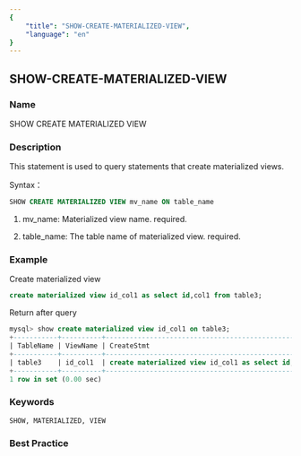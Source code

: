 ```yaml
---
{
    "title": "SHOW-CREATE-MATERIALIZED-VIEW",
    "language": "en"
}
---
```


<!--
Licensed to the Apache Software Foundation (ASF) under one
or more contributor license agreements.  See the NOTICE file
distributed with this work for additional information
regarding copyright ownership.  The ASF licenses this file
to you under the Apache License, Version 2.0 (the
"License"); you may not use this file except in compliance
with the License.  You may obtain a copy of the License at

  http://www.apache.org/licenses/LICENSE-2.0

Unless required by applicable law or agreed to in writing,
software distributed under the License is distributed on an
"AS IS" BASIS, WITHOUT WARRANTIES OR CONDITIONS OF ANY
KIND, either express or implied.  See the License for the
specific language governing permissions and limitations
under the License.
-->

## SHOW-CREATE-MATERIALIZED-VIEW

### Name

SHOW CREATE MATERIALIZED VIEW

### Description

This statement is used to query statements that create materialized views.

Syntax：

```sql
SHOW CREATE MATERIALIZED VIEW mv_name ON table_name
```

1. mv_name:
   Materialized view name. required.

2. table_name:
   The table name of materialized view. required.

### Example

Create materialized view

```sql
create materialized view id_col1 as select id,col1 from table3;
```

Return after query

```sql
mysql> show create materialized view id_col1 on table3;
+-----------+----------+----------------------------------------------------------------+
| TableName | ViewName | CreateStmt                                                     |
+-----------+----------+----------------------------------------------------------------+
| table3    | id_col1  | create materialized view id_col1 as select id,col1 from table3 |
+-----------+----------+----------------------------------------------------------------+
1 row in set (0.00 sec)
```

### Keywords

    SHOW, MATERIALIZED, VIEW

### Best Practice


